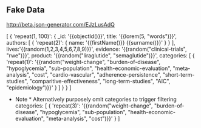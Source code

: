 
## Fake Data
http://beta.json-generator.com/EJzLusAdQ

[
  {
    'repeat(1, 100)': {
      _id: '{{objectId()}}',
      title: '{{lorem(5, "words")}}',
      authors: [
        {
          'repeat(2)': {
            name: '{{firstName()}} {{surname()}}'
          }
        }
      ],
      lives:'{{random(1,2,3,4,5,6,7,8,9)}}',
      evidence: '{{random("clinical-trials", "rwe")}}',
      product: '{{random("liraglutide", "semaglutide")}}',
      categories: 
      [
        {
          'repeat(1)':  '{{random("weight-change", "burden-of-disease", "hypoglycemia", "sub-population", "health-economic-evaluation", "meta-analysis", "cost", "cardio-vascular", "adherence-persistence", "short-term-studies", "comparitive-effectiveness", "long-term-studies", "AIC", "epidemiology")}}'
        }
      ]
    }
  }
]

* Note * Alternatively purposely omit categories to trigger filtering
categories: 
[
  {
    'repeat(3)':  '{{random("weight-change", "burden-of-disease", "hypoglycemia", "sub-population", "health-economic-evaluation", "meta-analysis", "cost")}}'
  }
]